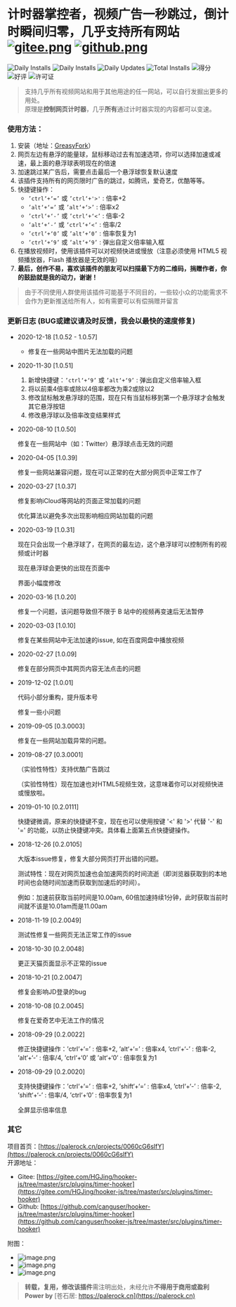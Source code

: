# 计时器掌控者，视频广告一秒跳过，倒计时瞬间归零，几乎支持所有网站 [![gitee.png](https://palerock.cn/api-provider/files/view?identity=L2FydGljbGUvaW1hZ2UvMjAyMDA2MjkxNTQyMTMwNzVXcWZyU2dTbC5wbmc=&w=20)](https://gitee.com/HGJing/hooker-js/tree/master/src/plugins/timer-hooker "Gitee")  [![github.png](https://palerock.cn/api-provider/files/view?identity=L2FydGljbGUvaW1hZ2UvMjAyMDA2MjkxNjU3NDkzMDkybWNLRXhHMi5wbmc=&w=20)](https://github.com/canguser/hooker-js/tree/master/src/plugins/timer-hooker "Github")

![Daily Installs](https://palerock.cn/node-service/images/greasyfork/views-info/372673)
![Daily Installs](https://palerock.cn/node-service/images/greasyfork/stats/daily-installs/372673)
![Daily Updates](https://palerock.cn/node-service/images/greasyfork/stats/daily-updates/372673)
![Total Installs](https://palerock.cn/node-service/images/greasyfork/stats/total-installs/372673)
![得分](https://palerock.cn/node-service/images/greasyfork/info/fan_score/372673?name=得分&rcolor=orange)
![好评](https://palerock.cn/node-service/images/greasyfork/info/good_ratings/372673?name=好评&rcolor=darkcyan)
![许可证](https://palerock.cn/node-service/images/greasyfork/info/license/372673?name=许可证&rcolor=blueviolet)

> 支持几乎所有视频网站和用于其他用途的任一网站，可以自行发掘出更多的用处。   
原理是**控制网页计时器**，几乎**所有**通过计时器实现的内容都可以变速。

### 使用方法：
1. 安装（地址：[GreasyFork](https://greasyfork.org/scripts/372673)）
2. 网页左边有悬浮的能量球，鼠标移动过去有加速选项，你可以选择加速或减速，最上面的悬浮球表明现在的倍速
3. 加速跳过某广告后，需要点击最后一个悬浮球恢复默认速度
4. 该插件支持所有的网页限时广告的跳过，如腾讯，爱奇艺，优酷等等。
5. 快捷键操作：
    - `’ctrl‘+‘=’` 或 `’ctrl‘+'>'` : 倍率+2
    - `’alt‘+‘=’` 或 `’alt‘+‘>’` : 倍率x2
    - `’ctrl‘+‘-’` 或 `’ctrl‘+‘<’` : 倍率-2
    - `’alt‘+‘-’` 或 `’ctrl‘+‘<’` : 倍率/2
    - `’ctrl‘+‘0’` 或 `’alt‘+‘0’` : 倍率恢复为1
    - `’ctrl‘+‘9’` 或 `’alt‘+‘9’` : 弹出自定义倍率输入框
6. 在播放视频时，使用该插件可以对视频快进或慢放（注意必须使用 HTML5 视频播放器，Flash 播放器是无效的哦）
7. **最后，创作不易，喜欢该插件的朋友可以扫描最下方的二维码，捐赠作者，你的鼓励就是我的动力，谢谢！**  

> 由于不同使用人群使用该插件可能基于不同目的，一些较小众的功能需求不会作为更新推送给所有人，如有需要可以有偿捐赠并留言

### 更新日志 (BUG或建议请及时反馈，我会以最快的速度修复)

- 2020-12-18 [1.0.52 - 1.0.57]
    - 修复在一些网站中图片无法加载的问题

- 2020-11-30 [1.0.51]
    1. 新增快捷键：`’ctrl‘+‘9’` 或 `’alt‘+‘9’` : 弹出自定义倍率输入框
    2. 将以前乘4倍率或除以4倍率都改为乘2或除以2
    3. 修改鼠标触发悬浮球的范围，现在只有当鼠标移到第一个悬浮球才会触发其它悬浮按钮
    4. 修改悬浮球以及倍率改变结果样式

- 2020-08-10 [1.0.50]
    
    修复在一些网站中（如：Twitter）悬浮球点击无效的问题

- 2020-04-05 [1.0.39]
    
    修复一些网站兼容问题，现在可以正常的在大部分网页中正常工作了

- 2020-03-27 [1.0.37]

    修复影响iCloud等网站的页面正常加载的问题

    优化算法以避免多次出现影响相应网站加载的问题

- 2020-03-19 [1.0.31]

    现在只会出现一个悬浮球了，在网页的最左边，这个悬浮球可以控制所有的视频或计时器
    
    现在悬浮球会更快的出现在页面中
    
    界面小幅度修改

- 2020-03-16 [1.0.20]

    修复一个问题，该问题导致但不限于 B 站中的视频再变速后无法暂停

- 2020-03-03 [1.0.10]

    修复在某些网站中无法加速的issue, 如在百度网盘中播放视频

- 2020-02-27 [1.0.09]

    修复在部分网页中其网页内容无法点击的问题

- 2019-12-02 [1.0.01]

    代码小部分重构，提升版本号
    
    修复一些小问题

- 2019-09-05 [0.3.0003]

    修复在一些网站加载异常的问题。

- 2019-08-27 [0.3.0001]

    （实验性特性）支持优酷广告跳过
    
    （实验性特性）现在加速也对HTML5视频生效，这意味着你可以对视频快进或慢放啦。

- 2019-01-10 [0.2.0111]

    快捷键微调，原来的快捷键不变，现在也可以使用按键 '<' 和 '>' 代替 '-' 和 '=' 的功能，以防止快捷键冲突。具体看上面第五点快捷键操作。

- 2018-12-26 [0.2.0105]

    大版本issue修复，修复大部分网页打开出错的问题。
    
    测试特性：现在对网页加速也会加速网页的时间流逝（即浏览器获取到的本地时间也会随时间加速而获取到加速后的时间）。
    
    例如：加速前获取当前时间是10.00am, 60倍加速持续1分钟，此时获取当前时间就不该是10.01am而是11.00am

- 2018-11-19 [0.2.0049]

    测试性修复一些网页无法正常工作的issue

- 2018-10-30 [0.2.0048]

    更正天猫页面显示不正常的issue

- 2018-10-21 [0.2.0047]

    修复会影响JD登录的bug

- 2018-10-08 [0.2.0045]

    修复在爱奇艺中无法工作的情况

- 2018-09-29 [0.2.0022]

    修正快捷键操作：’ctrl‘+‘=’ : 倍率+2, ’alt‘+‘=’ : 倍率x4, ’ctrl‘+‘-’ : 倍率-2, ’alt‘+‘-’ : 倍率/4, ’ctrl‘+‘0’ 或 ’alt‘+‘0’ : 倍率恢复为1

- 2018-09-29 [0.2.0020]

    支持快捷键操作：’ctrl‘+‘=’ : 倍率+2, ’shift‘+‘=’ : 倍率x4, ’ctrl‘+‘-’ : 倍率-2, ’shift‘+‘-’ : 倍率/4, ’ctrl‘+‘0’ : 倍率恢复为1
    
    全屏显示倍率信息
    
### 其它

项目首页：[https://palerock.cn/projects/0060cG6sIfY](https://palerock.cn/projects/0060cG6sIfY)  
开源地址：
- Gitee: [https://gitee.com/HGJing/hooker-js/tree/master/src/plugins/timer-hooker](https://gitee.com/HGJing/hooker-js/tree/master/src/plugins/timer-hooker)  
- Github: [https://github.com/canguser/hooker-js/tree/master/src/plugins/timer-hooker](https://github.com/canguser/hooker-js/tree/master/src/plugins/timer-hooker)  

附图：  
- ![image.png](https://palerock.cn/api-provider/files/view?identity=L2FydGljbGUvaW1hZ2UvMjAyMDEwMjExMzQzNTAxMzE0VndKbTlEcS5wbmc=&w=300)
- ![image.png](https://palerock.cn/api-provider/files/view?identity=L2FydGljbGUvaW1hZ2UvMjAyMDEwMjExMzQ4MjAxNDROVGcySlgzbC5wbmc=&w=300)
- ![image.png](https://palerock.cn/api-provider/files/view?identity=L2FydGljbGUvaW1hZ2UvMjAyMDEwMjExMzQ4MzI0NDV6dDFDOWdlUS5wbmc=&w=300)



> **转载，复用，修改该插件**需注明出处，未经允许**不得用于商用或盈利**  
**Power by** [苍石居: https://palerock.cn](https://palerock.cn)